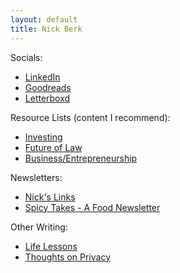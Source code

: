 ```yaml
---
layout: default
title: Nick Berk
---
```


Socials:

- [LinkedIn](https://www.linkedin.com/in/nick-berk)
- [Goodreads](http://goodreads.com/nickberk)
- [Letterboxd](https://letterboxd.com/D_Jerk/)

Resource Lists (content I recommend):

- [Investing](https://docs.google.com/document/d/1T-I5KI37eCpUlK2_wl6XYgE9kFUukHx8_FAM7WBUzIs/edit?usp=sharing)
- [Future of Law](https://docs.google.com/document/d/1NfI1h6HAQiPVrDROKvvwk1slWwFaAbjP4BOO5LrTGFk/edit?usp=sharing)
- [Business/Entrepreneurship](https://docs.google.com/document/d/1rayLGISArAw2nvYi7VsJJm5IimbTnvmTnzw4cNlfmhU/edit?usp=sharing)

Newsletters:
- [Nick's Links](https://nickslinks.substack.com/)
- [Spicy Takes - A Food Newsletter](http://spicytakes.substack.com)

Other Writing:

- [Life Lessons](https://docs.google.com/document/d/1iiHMZg1SPOOid6QBR47V0tYd9vYBV-ynC2jjdu-btRc/edit?tab=t.0#heading=h.jshpyrs9mmzn)
- [Thoughts on Privacy](https://thoughtsonprivacy.substack.com/)